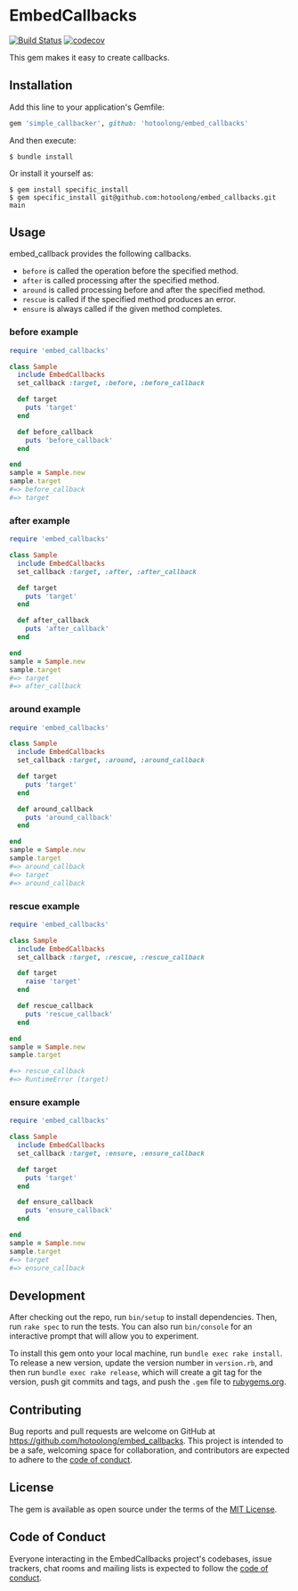 # EmbedCallbacks

[![Build Status](https://travis-ci.org/hotoolong/embed_callbacks.svg?branch=main)](https://travis-ci.org/hotoolong/embed_callbacks)
[![codecov](https://codecov.io/gh/hotoolong/embed_callbacks/branch/main/graph/badge.svg)](https://codecov.io/gh/hotoolong/embed_callbacks)

This gem makes it easy to create callbacks.

## Installation

Add this line to your application's Gemfile:

```ruby
gem 'simple_callbacker', github: 'hotoolong/embed_callbacks'
```

And then execute:

    $ bundle install

Or install it yourself as:

    $ gem install specific_install
    $ gem specific_install git@github.com:hotoolong/embed_callbacks.git main 

## Usage

embed_callback provides the following callbacks.

- `before` is called the operation before the specified method.
- `after` is called processing after the specified method.
- `around` is called processing before and after the specified method.
- `rescue` is called if the specified method produces an error.
- `ensure` is always called if the given method completes.

### before example

```ruby
require 'embed_callbacks'

class Sample
  include EmbedCallbacks
  set_callback :target, :before, :before_callback

  def target
    puts 'target'
  end

  def before_callback
    puts 'before_callback'
  end

end
sample = Sample.new
sample.target
#=> before_callback
#=> target
```

### after example

```ruby
require 'embed_callbacks'

class Sample
  include EmbedCallbacks
  set_callback :target, :after, :after_callback

  def target
    puts 'target'
  end

  def after_callback
    puts 'after_callback'
  end

end
sample = Sample.new
sample.target
#=> target
#=> after_callback
```

### around example

```ruby
require 'embed_callbacks'

class Sample
  include EmbedCallbacks
  set_callback :target, :around, :around_callback

  def target
    puts 'target'
  end

  def around_callback
    puts 'around_callback'
  end

end
sample = Sample.new
sample.target
#=> around_callback
#=> target
#=> around_callback
```
### rescue example

```ruby
require 'embed_callbacks'

class Sample
  include EmbedCallbacks
  set_callback :target, :rescue, :rescue_callback

  def target
    raise 'target'
  end

  def rescue_callback
    puts 'rescue_callback'
  end

end
sample = Sample.new
sample.target

#=> rescue_callback
#=> RuntimeError (target)
```

### ensure example

```ruby
require 'embed_callbacks'

class Sample
  include EmbedCallbacks
  set_callback :target, :ensure, :ensure_callback

  def target
    puts 'target'
  end

  def ensure_callback
    puts 'ensure_callback'
  end

end
sample = Sample.new
sample.target
#=> target
#=> ensure_callback
```

## Development

After checking out the repo, run `bin/setup` to install dependencies. Then, run `rake spec` to run the tests. You can also run `bin/console` for an interactive prompt that will allow you to experiment.

To install this gem onto your local machine, run `bundle exec rake install`. To release a new version, update the version number in `version.rb`, and then run `bundle exec rake release`, which will create a git tag for the version, push git commits and tags, and push the `.gem` file to [rubygems.org](https://rubygems.org).

## Contributing

Bug reports and pull requests are welcome on GitHub at https://github.com/hotoolong/embed_callbacks. This project is intended to be a safe, welcoming space for collaboration, and contributors are expected to adhere to the [code of conduct](https://github.com/hotoolong/embed_callbacks/blob/main/CODE_OF_CONDUCT.md).


## License

The gem is available as open source under the terms of the [MIT License](https://opensource.org/licenses/MIT).

## Code of Conduct

Everyone interacting in the EmbedCallbacks project's codebases, issue trackers, chat rooms and mailing lists is expected to follow the [code of conduct](https://github.com/hotoolong/embed_callbacks/blob/main/CODE_OF_CONDUCT.md).
